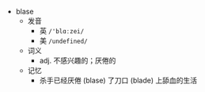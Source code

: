 - blase
  - 发音
    - 英 `/'blɑːzei/`
    - 美 `/undefined/`
  - 词义
    - adj. 不感兴趣的；厌倦的
  - 记忆
    - 杀手已经厌倦 (blase) 了刀口 (blade) 上舔血的生活
